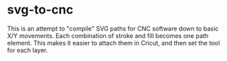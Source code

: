 # svg-to-cnc
This is an attempt to "compile" SVG paths for CNC software down to basic X/Y movements. Each combination of stroke and fill becomes one path element. This makes it easier to attach them in Cricut, and then set the tool for each layer.
